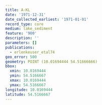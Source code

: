 ```yaml
---
title: A-KL
date: '1971-12-31'
date_collected_earliest: '1971-01-01'
record_type: core
medium: lake_sediment
feature: '900'
description: ''
parameters: []
publications:
  - erlenkeuser_etal74
geo_error: 500
geometry: POINT (10.01694444 54.51666666)
bbox:
  xmin: 10.0169444
  ymin: 54.5166667
  xmax: 10.0169444
  ymax: 54.5166667
longitude: 10.0169444
latitude: 54.5166667
---
```

